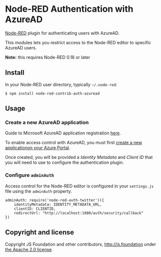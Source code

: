 # Node-RED Authentication with AzureAD

[Node-RED](https://nodered.org) plugin for authenticating users with AzureAD.

This modules lets you restrict access to the Node-RED editor to specific AzureAD
users.

**Note:** this requires Node-RED 0.18 or later


## Install

In your Node-RED user directory, typically `~/.node-red`:

    $ npm install node-red-contrib-auth-azuread

## Usage

### Create a new AzureAD application

Guide to Microsoft AzureAD application registration [here](https://docs.microsoft.com/en-us/azure/active-directory/develop/active-directory-integrating-applications).

To enable access control with AzureAD, you must first [create a new applicationon your Azure Portal](https://portal.azure.com).

Once created, you will be provided a _Identity Metadata_ and _Client ID_ that you will need to use to configure the authentication plugin.

### Configure `adminAuth`

Access control for the Node-RED editor is configured in your `settings.js` file
using the `adminAuth` property.

    adminAuth: require('node-red-auth-twitter')({
        identityMetadata: IDENTITY_METADATA_URL,
        clientID: CLIENTID,
        redirectUrl: "http://localhost:1880/auth/security/callback"
    })

## Copyright and license

Copyright JS Foundation and other contributors, http://js.foundation under [the Apache 2.0 license](LICENSE).
